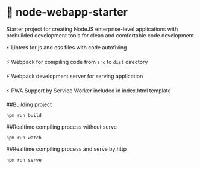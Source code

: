 # 🚀 node-webapp-starter

Starter project for creating NodeJS enterprise-level applications with prebuilded development tools for clean and comfortable code development

:zap: Linters for js and css files with code autofixing

:zap: Webpack for compiling code from `src` to `dist` directory

:zap: Webpack development server for serving application

:zap: PWA Support by Service Worker included in index.html template


##Building project

```
npm run build
```

##Realtime compiling process without serve

```
npm run watch
```

##Realtime compiling process and serve by http

```
npm run serve
```
